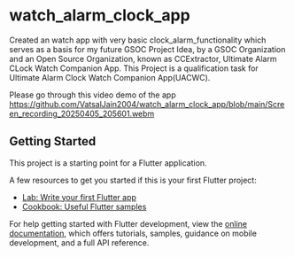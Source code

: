 # watch_alarm_clock_app

Created an watch app with very basic clock_alarm_functionality which serves as a basis for my future GSOC Project Idea, by a GSOC Organization and an Open Source Organization, known as CCExtractor, Ultimate Alarm CLock Watch Companion App. This Project is a qualification task for Ultimate Alarm Clock Watch Companion App(UACWC).

Please go through this video demo of the app 
https://github.com/VatsalJain2004/watch_alarm_clock_app/blob/main/Screen_recording_20250405_205601.webm

## Getting Started

This project is a starting point for a Flutter application.

A few resources to get you started if this is your first Flutter project:

- [Lab: Write your first Flutter app](https://docs.flutter.dev/get-started/codelab)
- [Cookbook: Useful Flutter samples](https://docs.flutter.dev/cookbook)

For help getting started with Flutter development, view the
[online documentation](https://docs.flutter.dev/), which offers tutorials,
samples, guidance on mobile development, and a full API reference.
